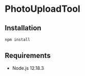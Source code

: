# PhotoUploadTool

## Installation

```powershell
npm install
```

## Requirements

* Node.js 12.18.3
